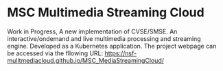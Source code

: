 # MSC Multimedia Streaming Cloud

Work in Progress,
A new implementation of CVSE/SMSE. An interactive/ondemand and live multimedia processing and streaming engine. Developed as a Kubernetes application.
The project webpage can be accessed via the fllowing URL:
https://nsf-mulitmediacloud.github.io/MSC_MediaStreamingCloud/
